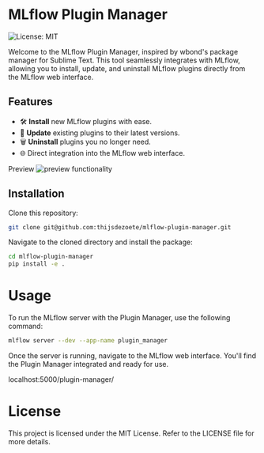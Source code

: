 # MLflow Plugin Manager

![License: MIT](https://img.shields.io/badge/License-MIT-green.svg)

Welcome to the MLflow Plugin Manager, inspired by wbond's package manager for Sublime Text. This tool seamlessly integrates with MLflow, allowing you to install, update, and uninstall MLflow plugins directly from the MLflow web interface.

## Features
- 🛠 **Install** new MLflow plugins with ease.
- 🔄 **Update** existing plugins to their latest versions.
- 🗑 **Uninstall** plugins you no longer need.
- 🌐 Direct integration into the MLflow web interface.

Preview
![preview functionality](https://github.com/thijsdezoete/mlflow-plugin-manager/blob/master/media/mlflow-plugin.gif?raw=true)

## Installation

Clone this repository:
```bash
git clone git@github.com:thijsdezoete/mlflow-plugin-manager.git
```

Navigate to the cloned directory and install the package:

```bash
cd mlflow-plugin-manager
pip install -e .
```

# Usage

To run the MLflow server with the Plugin Manager, use the following command:

```bash
mlflow server --dev --app-name plugin_manager
```

Once the server is running, navigate to the MLflow web interface. You'll find the Plugin Manager integrated and ready for use.

localhost:5000/plugin-manager/

# License

This project is licensed under the MIT License. Refer to the LICENSE file for more details.


